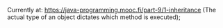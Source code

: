 Currently at: https://java-programming.mooc.fi/part-9/1-inheritance (The actual type of an object dictates which method is executed);
